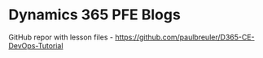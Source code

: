 # Dynamics 365 PFE Blogs

GitHub repor with lesson files - https://github.com/paulbreuler/D365-CE-DevOps-Tutorial

